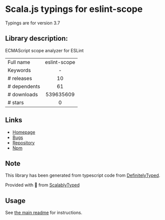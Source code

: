 
# Scala.js typings for eslint-scope

Typings are for version 3.7

## Library description:
ECMAScript scope analyzer for ESLint

|                    |                 |
| ------------------ | :-------------: |
| Full name          | eslint-scope |
| Keywords           | - |
| # releases         | 10 |
| # dependents       | 61 |
| # downloads        | 539635609 |
| # stars            | 0 |

## Links
- [Homepage](http://github.com/eslint/eslint-scope)
- [Bugs](https://github.com/eslint/eslint-scope/issues)
- [Repository](https://github.com/eslint/eslint-scope)
- [Npm](https://www.npmjs.com/package/eslint-scope)
    


## Note
This library has been generated from typescript code from [DefinitelyTyped](https://definitelytyped.org).

Provided with :purple_heart: from [ScalablyTyped](https://github.com/oyvindberg/ScalablyTyped)

## Usage
See [the main readme](../../readme.md) for instructions.


